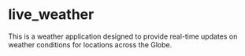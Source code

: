 # live_weather
 This is a weather application designed to provide real-time updates on weather conditions for locations across the Globe.
